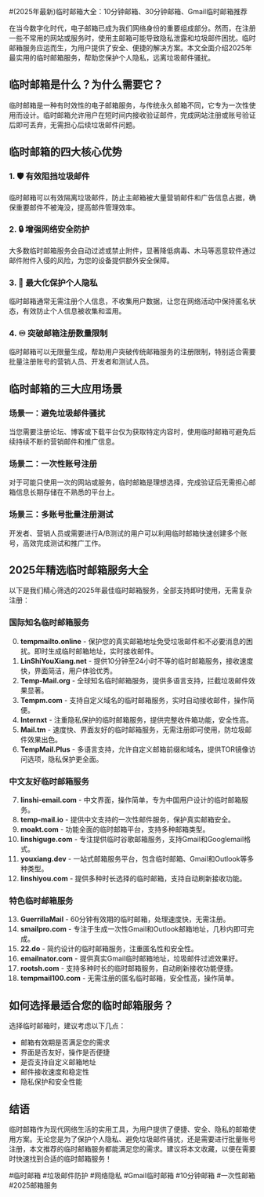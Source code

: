 #(2025年最新)临时邮箱大全：10分钟邮箱、30分钟邮箱、Gmail临时邮箱推荐

在当今数字化时代，电子邮箱已成为我们网络身份的重要组成部分。然而，在注册一些不常用的网站或服务时，使用主邮箱可能导致隐私泄露和垃圾邮件困扰。临时邮箱服务应运而生，为用户提供了安全、便捷的解决方案。本文全面介绍2025年最实用的临时邮箱服务，帮助您保护个人隐私，远离垃圾邮件骚扰。

## 临时邮箱是什么？为什么需要它？

临时邮箱是一种有时效性的电子邮箱服务，与传统永久邮箱不同，它专为一次性使用而设计。临时邮箱允许用户在短时间内接收验证邮件，完成网站注册或账号验证后即可丢弃，无需担心后续垃圾邮件问题。

## 临时邮箱的四大核心优势

### 1. 🛡️ 有效阻挡垃圾邮件
临时邮箱可以有效隔离垃圾邮件，防止主邮箱被大量营销邮件和广告信息占据，确保重要邮件不被淹没，提高邮件管理效率。

### 2. 🔒 增强网络安全防护
大多数临时邮箱服务会自动过滤或禁止附件，显著降低病毒、木马等恶意软件通过邮件附件入侵的风险，为您的设备提供额外安全保障。

### 3. 👤 最大化保护个人隐私
临时邮箱通常无需注册个人信息，不收集用户数据，让您在网络活动中保持匿名状态，有效防止个人信息被收集和滥用。

### 4. ♾️ 突破邮箱注册数量限制
临时邮箱可以无限量生成，帮助用户突破传统邮箱服务的注册限制，特别适合需要批量注册账号的营销人员、开发者和测试人员。

## 临时邮箱的三大应用场景

### 场景一：避免垃圾邮件骚扰
当您需要注册论坛、博客或下载平台仅为获取特定内容时，使用临时邮箱可避免后续持续不断的营销邮件和推广信息。

### 场景二：一次性账号注册
对于可能只使用一次的网站或服务，临时邮箱是理想选择，完成验证后无需担心邮箱信息长期存储在不熟悉的平台上。

### 场景三：多账号批量注册测试
开发者、营销人员或需要进行A/B测试的用户可以利用临时邮箱快速创建多个账号，高效完成测试和推广工作。

## 2025年精选临时邮箱服务大全

以下是我们精心筛选的2025年最佳临时邮箱服务，全部支持即时使用，无需复杂注册：

### 国际知名临时邮箱服务

0. **tempmailto.online** - 保护您的真实邮箱地址免受垃圾邮件和不必要消息的困扰。即时生成临时邮箱地址，实时接收邮件。
1. **LinShiYouXiang.net** - 提供10分钟至24小时不等的临时邮箱服务，接收速度快，界面简洁，用户体验优秀。
2. **Temp-Mail.org** - 全球知名临时邮箱服务，提供多语言支持，拦截垃圾邮件效果显著。
3. **Tempm.com** - 支持自定义域名的临时邮箱服务，实时自动接收邮件，操作简便。
4. **Internxt** - 注重隐私保护的临时邮箱服务，提供完整收件箱功能，安全性高。
5. **Mail.tm** - 速度快、界面友好的临时邮箱服务，无需注册即可使用，防垃圾邮件效果出色。
6. **TempMail.Plus** - 多语言支持，允许自定义邮箱前缀和域名，提供TOR镜像访问选项，隐私保护更全面。

### 中文友好临时邮箱服务

7. **linshi-email.com** - 中文界面，操作简单，专为中国用户设计的临时邮箱服务。
8. **temp-mail.io** - 提供中文支持的一次性邮件服务，保护真实邮箱安全。
9. **moakt.com** - 功能全面的临时邮箱平台，支持多种邮箱类型。
10. **linshiguge.com** - 专注提供临时谷歌邮箱服务，支持Gmail和Googlemail格式。
11. **youxiang.dev** - 一站式邮箱服务平台，包含临时邮箱、Gmail和Outlook等多种类型。
12. **linshiyou.com** - 提供多种时长选择的临时邮箱，支持自动刷新接收功能。

### 特色临时邮箱服务

13. **GuerrillaMail** - 60分钟有效期的临时邮箱，处理速度快，无需注册。
14. **smailpro.com** - 专注于生成一次性Gmail和Outlook邮箱地址，几秒内即可完成。
15. **22.do** - 简约设计的临时邮箱服务，注重匿名性和安全性。
16. **emailnator.com** - 提供真实Gmail临时邮箱地址，垃圾邮件过滤效果好。
17. **rootsh.com** - 支持多种时长的临时邮箱服务，自动刷新接收功能便捷。
18. **tempmail100.com** - 无需注册的匿名临时邮箱，安全性高，操作简单。

## 如何选择最适合您的临时邮箱服务？

选择临时邮箱时，建议考虑以下几点：
- 邮箱有效期是否满足您的需求
- 界面是否友好，操作是否便捷
- 是否支持自定义邮箱地址
- 邮件接收速度和稳定性
- 隐私保护和安全性能

## 结语

临时邮箱作为现代网络生活的实用工具，为用户提供了便捷、安全、隐私的邮箱使用方案。无论您是为了保护个人隐私、避免垃圾邮件骚扰，还是需要进行批量账号注册，本文推荐的临时邮箱服务都能满足您的需求。建议将本文收藏，以便在需要时快速找到合适的临时邮箱服务！

#临时邮箱 #垃圾邮件防护 #网络隐私 #Gmail临时邮箱 #10分钟邮箱 #一次性邮箱 #2025邮箱服务
